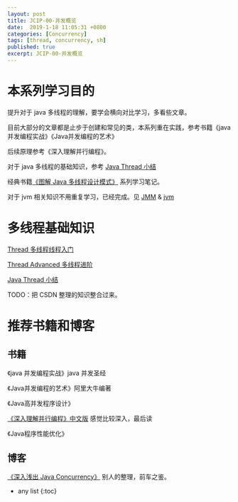 ```yaml
---
layout: post
title: JCIP-00-并发概览
date:  2019-1-18 11:05:31 +0800
categories: [Concurrency]
tags: [thread, concurrency, sh]
published: true
excerpt: JCIP-00-并发概览
---
```


# 本系列学习目的

提升对于 java 多线程的理解，要学会横向对比学习，多看些文章。

目前大部分的文章都是止步于创建和常见的类，本系列重在实践，参考书籍《java 并发编程实战》《Java并发编程的艺术》

后续原理参考《深入理解并行编程》。

对于 java 多线程的基础知识，参考 [Java Thread 小结](https://houbb.github.io/2019/01/09/java-thread-all-in-one)

经典书籍[《图解 Java 多线程设计模式》](https://blog.csdn.net/ryo1060732496/column/info/19835) 系列学习笔记。

对于 jvm 相关知识不用重复学习，已经完成。见 [JMM](https://houbb.github.io/2018/07/26/jmm-01-intro) & [jvm](https://houbb.github.io/2018/10/07/jvm-01-java-overview)

# 多线程基础知识

[Thread 多线程线程入门](https://houbb.github.io/2016/07/01/thread)

[Thread Advanced 多线程进阶](https://houbb.github.io/2016/07/02/thread-advanced)

[Java Thread 小结](https://houbb.github.io/2019/01/09/java-thread-all-in-one)

TODO：把 CSDN 整理的知识整合过来。

# 推荐书籍和博客

## 书籍

《java 并发编程实战》java 并发圣经

《Java并发编程的艺术》阿里大牛编著

《Java高并发程序设计》

[《深入理解并行编程》中文版](http://ifeve.com/perfbook/) 感觉比较深入，最后读

《Java程序性能优化》

## 博客

[《深入浅出 Java Concurrency》](http://www.blogjava.net/xylz/archive/2010/07/08/325587.html) 别人的整理，前车之鉴。

* any list
{:toc}